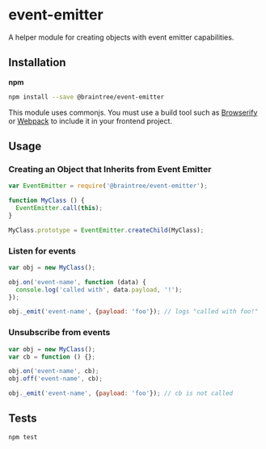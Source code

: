 # event-emitter

A helper module for creating objects with event emitter capabilities.

## Installation

**npm**

```bash
npm install --save @braintree/event-emitter
```

This module uses commonjs. You must use a build tool such as [Browserify](http://browserify.org/) or [Webpack](https://webpack.js.org/) to include it in your frontend project.

## Usage

### Creating an Object that Inherits from Event Emitter

```js
var EventEmitter = require('@braintree/event-emitter');

function MyClass () {
  EventEmitter.call(this);
}

MyClass.prototype = EventEmitter.createChild(MyClass);
```

### Listen for events 

```js
var obj = new MyClass();

obj.on('event-name', function (data) {
  console.log('called with', data.payload, '!');
});

obj._emit('event-name', {payload: 'foo'}); // logs "called with foo!"
```

### Unsubscribe from events 

```js
var obj = new MyClass();
var cb = function () {};

obj.on('event-name', cb);
obj.off('event-name', cb);

obj._emit('event-name', {payload: 'foo'}); // cb is not called
```

## Tests

```bash
npm test
```
